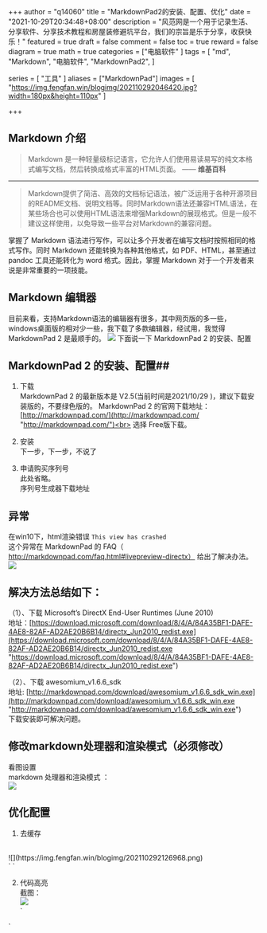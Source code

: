 
+++
author = "q14060"
title = "MarkdownPad2的安装、配置、优化"
date = "2021-10-29T20:34:48+08:00"
description = "风范网是一个用于记录生活、分享软件、分享技术教程和房屋装修避坑平台，我们的宗旨是乐于分享，收获快乐！"
featured = true
draft = false
comment = false
 toc = true
reward = false
diagram = true
math = true
categories = ["电脑软件"
]
tags = [
  "md",
  "Markdown",
  "电脑软件",
"MarkdownPad2",
]

series = [
  "工具"
]
aliases = ["MarkdownPad"]
images = [
  "https://img.fengfan.win/blogimg/202110292046420.jpg?width=180px&height=110px"
]

+++



## Markdown 介绍  ##


> Markdown 是一种轻量级标记语言，它允许人们使用易读易写的纯文本格式编写文档，然后转换成格式丰富的HTML页面。 —— **维基百科**

---

> Markdown提供了简洁、高效的文档标记语法，被广泛运用于各种开源项目的README文档、说明文档等。同时Markdown语法还兼容HTML语法，在某些场合也可以使用HTML语法来增强Markdown的展现格式。但是一般不建议这样使用，以免导致一些平台对Markdown的兼容问题。


掌握了 Markdown 语法进行写作，可以让多个开发者在编写文档时按照相同的格式写作。同时 Markdown 还能转换为各种其他格式，如 PDF、HTML，甚至通过 pandoc 工具还能转化为 word 格式。因此，掌握 Markdown 对于一个开发者来说是非常重要的一项技能。




## Markdown 编辑器 ##
目前来看，支持Markdown语法的编辑器有很多，其中网页版的多一些，windows桌面版的相对少一些，我下载了多款编辑器，经试用，我觉得 MarkdownPad 2 是最顺手的。
![](https://img.fengfan.win/blogimg/202110292043750.png)
下面说一下 MarkdownPad 2 的安装、配置



##   MarkdownPad 2 的安装、配置##

1. 下载<br>
MarkdownPad 2 的最新版本是 V2.5(当前时间是2021/10/29 )，建议下载安装版的，不要绿色版的。
MarkdownPad 2 的官网下载地址： [http://markdownpad.com/](http://markdownpad.com/ "http://markdownpad.com/")<br>
选择 Free版下载。

2. 安装 
<br>下一步，下一步，不说了<br>
3. 申请购买序列号<br>
此处省略。<br>
序列号生成器下载地址


## 异常 ##
在win10下，html渲染错误 `This view has crashed`<br>
这个异常在 MarkdownPad 的 FAQ（ http://markdownpad.com/faq.html#livepreview-directx） 给出了解决办法。<br>
![](https://img.fengfan.win/blogimg/202110292115852.png)

## 解决方法总结如下： ##

（1）、下载 Microsoft’s DirectX End-User Runtimes (June 2010)<br>
地址：[https://download.microsoft.com/download/8/4/A/84A35BF1-DAFE-4AE8-82AF-AD2AE20B6B14/directx_Jun2010_redist.exe](https://download.microsoft.com/download/8/4/A/84A35BF1-DAFE-4AE8-82AF-AD2AE20B6B14/directx_Jun2010_redist.exe "https://download.microsoft.com/download/8/4/A/84A35BF1-DAFE-4AE8-82AF-AD2AE20B6B14/directx_Jun2010_redist.exe")

（2）、下载 awesomium_v1.6.6_sdk<br>
地址: [http://markdownpad.com/download/awesomium_v1.6.6_sdk_win.exe](http://markdownpad.com/download/awesomium_v1.6.6_sdk_win.exe "http://markdownpad.com/download/awesomium_v1.6.6_sdk_win.exe")
<br>下载安装即可解决问题。

## 修改markdown处理器和渲染模式（必须修改） ##
看图设置<br>
markdown 处理器和渲染模式 ：<br>
![](https://img.fengfan.win/blogimg/202110292122146.png)<br>


## 优化配置 ##
1. 去缓存
 <br>
![](https://img.fengfan.win/blogimg/202110292126968.png)<br>
`<meta http-equiv="Expires" content="0">
<meta http-equiv="Pragma" content="no-cache">
<meta http-equiv="Cache-control" content="no-cache">
<meta http-equiv="Cache" content="no-cache">`

2. 代码高亮
<br>截图：<br>
![](https://img.fengfan.win/blogimg/202110292132621.png)<br>
`<link href="http://cdn.bootcss.com/highlight.js/8.0/styles/vs.min.css" rel="stylesheet">
<script src="http://cdn.bootcss.com/highlight.js/8.0/highlight.min.js"></script>  
<script >hljs.initHighlightingOnLoad();</script> 
`
